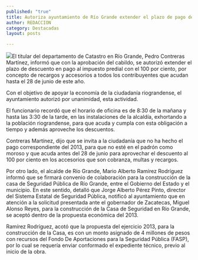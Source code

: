 ```yaml
---
published: "true"
title: Autoriza ayuntamiento de Río Grande extender el plazo de pago del predial sin recargos hasta el 28 de junio
author: REDACCION
category: Destacadas
layout: posts

---
```


![](http://i.imgur.com/mNDqINlm.jpg)El titular del departamento de Catastro en Río Grande, Pedro Contreras Martínez, informó que con la aprobación del cabildo, se autorizó extender el plazo de descuento en pago al impuesto predial con el 100 por ciento, por concepto de recargos y accesorios a todos los contribuyentes que acudan hasta el 28 de junio de este año.
 
Con el objetivo de apoyar la economía de la ciudadanía riograndense, el ayuntamiento autorizó por unanimidad, esta actividad.

El funcionario recordó que el horario de oficina es de 8:30 de la mañana y hasta las 3:30 de la tarde, en las instalaciones de la alcaldía, exhortando a la población riograndense, para que acuda y cumpla con esta obligación a tiempo y además aproveche los descuentos.

Contreras Martínez, dijo que se invita a la ciudadanía que no ha hecho el pago correspondiente del 2013, para que no esté en el padrón como moroso y que acuda antes del 28 de junio para aprovechar el descuento al 100 por ciento en los accesorios que son cobranza, multas y recargos.


Por otro lado, el  alcalde de Río Grande, Mario Alberto Ramírez Rodríguez informó que se firmará convenio de colaboración para la construcción de la casa de Seguridad Pública de Río Grande, entre el Gobierno del Estado y el municipio. 
En este sentido, detalló que Jorge Alberto Pérez Pinto, director del Sistema Estatal de Seguridad Pública, notificó al ayuntamiento que en atención a la solicitud presentada ante el gobernador de Zacatecas, Miguel Alonso Reyes, para la construcción de la Casa de Seguridad en Río Grande, se aceptó dentro de la propuesta económica del 2013.

Ramírez Rodríguez, acotó que la propuesta del ejercicio 2013, para la construcción de la Casa, es con un monto asignado de 4 millones de pesos con recursos del Fondo De Aportaciones para la Seguridad Pública (FASP), por lo cual se requería enviar conformado el expediente técnico, previo al inicio de la obra.


